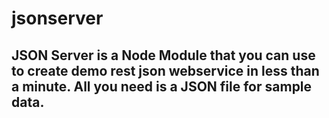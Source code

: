 # jsonserver

## JSON Server is a Node Module that you can use to create demo rest json webservice in less than a minute. All you need is a JSON file for sample data.
